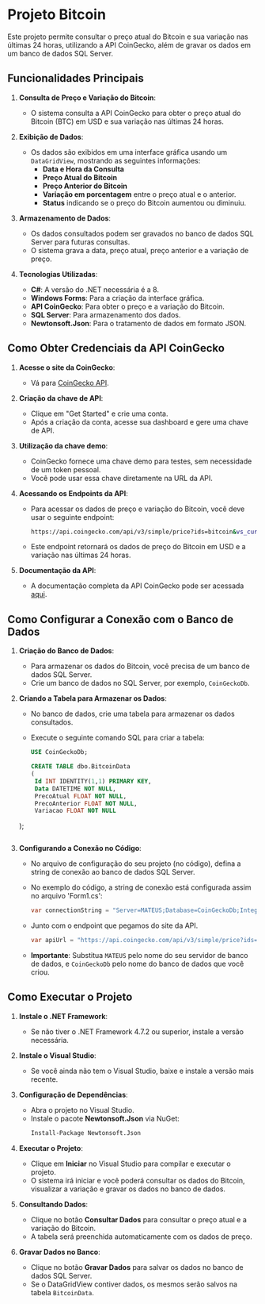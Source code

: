 # Projeto Bitcoin

Este projeto permite consultar o preço atual do Bitcoin e sua variação nas últimas 24 horas, utilizando a API CoinGecko, além de gravar os dados em um banco de dados SQL Server.

## Funcionalidades Principais

1. **Consulta de Preço e Variação do Bitcoin**: 
   - O sistema consulta a API CoinGecko para obter o preço atual do Bitcoin (BTC) em USD e sua variação nas últimas 24 horas.
   
2. **Exibição de Dados**:
   - Os dados são exibidos em uma interface gráfica usando um `DataGridView`, mostrando as seguintes informações:
     - **Data e Hora da Consulta**
     - **Preço Atual do Bitcoin**
     - **Preço Anterior do Bitcoin**
     - **Variação em porcentagem** entre o preço atual e o anterior.
     - **Status** indicando se o preço do Bitcoin aumentou ou diminuiu.

3. **Armazenamento de Dados**:
   - Os dados consultados podem ser gravados no banco de dados SQL Server para futuras consultas.
   - O sistema grava a data, preço atual, preço anterior e a variação de preço.

4. **Tecnologias Utilizadas**:
   - **C#**: A versão do .NET necessária é a 8.
   - **Windows Forms**: Para a criação da interface gráfica.
   - **API CoinGecko**: Para obter o preço e a variação do Bitcoin.
   - **SQL Server**: Para armazenamento dos dados.
   - **Newtonsoft.Json**: Para o tratamento de dados em formato JSON.

## Como Obter Credenciais da API CoinGecko

1. **Acesse o site da CoinGecko**:
   - Vá para [CoinGecko API](https://www.coingecko.com/en/api).
   
2. **Criação da chave de API**:
   - Clique em "Get Started" e crie uma conta.
   - Após a criação da conta, acesse sua dashboard e gere uma chave de API.
   
3. **Utilização da chave demo**:
   - CoinGecko fornece uma chave demo para testes, sem necessidade de um token pessoal.
   - Você pode usar essa chave diretamente na URL da API.

4. **Acessando os Endpoints da API**:
   - Para acessar os dados de preço e variação do Bitcoin, você deve usar o seguinte endpoint:
     ```bash
     https://api.coingecko.com/api/v3/simple/price?ids=bitcoin&vs_currencies=usd&include_24hr_change=true
     ```
   - Este endpoint retornará os dados de preço do Bitcoin em USD e a variação nas últimas 24 horas.

5. **Documentação da API**:
   - A documentação completa da API CoinGecko pode ser acessada [aqui](https://docs.coingecko.com/v3.0.1/reference/simple-price).

## Como Configurar a Conexão com o Banco de Dados

1. **Criação do Banco de Dados**:
   - Para armazenar os dados do Bitcoin, você precisa de um banco de dados SQL Server.
   - Crie um banco de dados no SQL Server, por exemplo, `CoinGeckoDb`.

2. **Criando a Tabela para Armazenar os Dados**:
   - No banco de dados, crie uma tabela para armazenar os dados consultados.
   - Execute o seguinte comando SQL para criar a tabela:

     ```sql
     USE CoinGeckoDb;

     CREATE TABLE dbo.BitcoinData
     (
      Id INT IDENTITY(1,1) PRIMARY KEY,
      Data DATETIME NOT NULL,
      PrecoAtual FLOAT NOT NULL,
      PrecoAnterior FLOAT NOT NULL,
      Variacao FLOAT NOT NULL
    );
     ```

3. **Configurando a Conexão no Código**:
   - No arquivo de configuração do seu projeto (no código), defina a string de conexão ao banco de dados SQL Server.
   - No exemplo do código, a string de conexão está configurada assim no arquivo 'Form1.cs':

     ```csharp
     var connectionString = "Server=MATEUS;Database=CoinGeckoDb;Integrated Security=True";
     ```
   - Junto com o endpoint que pegamos do site da API.
     ```csharp
     var apiUrl = "https://api.coingecko.com/api/v3/simple/price?ids=bitcoin&vs_currencies=usd&include_24hr_change=true";
     ```
   - **Importante**: Substitua `MATEUS` pelo nome do seu servidor de banco de dados, e `CoinGeckoDb` pelo nome do banco de dados que você criou.

## Como Executar o Projeto

1. **Instale o .NET Framework**: 
   - Se não tiver o .NET Framework 4.7.2 ou superior, instale a versão necessária.

2. **Instale o Visual Studio**: 
   - Se você ainda não tem o Visual Studio, baixe e instale a versão mais recente.

3. **Configuração de Dependências**:
   - Abra o projeto no Visual Studio.
   - Instale o pacote **Newtonsoft.Json** via NuGet:
     ```bash
     Install-Package Newtonsoft.Json
     ```

4. **Executar o Projeto**:
   - Clique em **Iniciar** no Visual Studio para compilar e executar o projeto.
   - O sistema irá iniciar e você poderá consultar os dados do Bitcoin, visualizar a variação e gravar os dados no banco de dados.

5. **Consultando Dados**:
   - Clique no botão **Consultar Dados** para consultar o preço atual e a variação do Bitcoin.
   - A tabela será preenchida automaticamente com os dados de preço.

6. **Gravar Dados no Banco**:
   - Clique no botão **Gravar Dados** para salvar os dados no banco de dados SQL Server.
   - Se o DataGridView contiver dados, os mesmos serão salvos na tabela `BitcoinData`.
